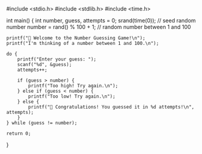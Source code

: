 #include <stdio.h>
#include <stdlib.h>
#include <time.h>

int main() {
    int number, guess, attempts = 0;
    srand(time(0)); // seed random number
    number = rand() % 100 + 1; // random number between 1 and 100

    printf("🎯 Welcome to the Number Guessing Game!\n");
    printf("I'm thinking of a number between 1 and 100.\n");

    do {
        printf("Enter your guess: ");
        scanf("%d", &guess);
        attempts++;

        if (guess > number) {
            printf("Too high! Try again.\n");
        } else if (guess < number) {
            printf("Too low! Try again.\n");
        } else {
            printf("🎉 Congratulations! You guessed it in %d attempts!\n", attempts);
        }
    } while (guess != number);

    return 0;
}
